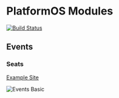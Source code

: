 # PlatformOS Modules

[![Build Status](https://digitalfuel.visualstudio.com/Camp%20Crud/_apis/build/status/camp-modules.modules?branchName=master)](https://digitalfuel.visualstudio.com/Camp%20Crud/_build/latest?definitionId=5&branchName=master)

## Events

### Seats

[Example Site](https://camp-events.staging.oregon.platform-os.com/)

![Events Basic](https://user-images.githubusercontent.com/5578256/57936376-cf98cf00-7891-11e9-958f-2e7b3f543a9e.png)
